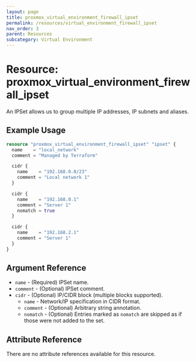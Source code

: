 ```yaml
---
layout: page
title: proxmox_virtual_environment_firewall_ipset
permalink: /resources/virtual_environment_firewall_ipset
nav_order: 3
parent: Resources
subcategory: Virtual Environment
---
```


# Resource: proxmox_virtual_environment_firewall_ipset

An IPSet allows us to group multiple IP addresses, IP subnets and aliases.

## Example Usage

```terraform
resource "proxmox_virtual_environment_firewall_ipset" "ipset" {
  name    = "local_network"
  comment = "Managed by Terraform"

  cidr {
    name    = "192.168.0.0/23"
    comment = "Local network 1"
  }

  cidr {
    name    = "192.168.0.1"
    comment = "Server 1"
    nomatch = true
  }

  cidr {
    name    = "192.168.2.1"
    comment = "Server 1"
  }
}
```

## Argument Reference

- `name` - (Required) IPSet name.
- `comment` - (Optional) IPSet comment.
- `cidr` - (Optional) IP/CIDR block (multiple blocks supported).
    - `name` - Network/IP specification in CIDR format.
    - `comment` - (Optional) Arbitrary string annotation.
    - `nomatch` - (Optional) Entries marked as `nomatch` are skipped as if those
      were not added to the set.

## Attribute Reference

There are no attribute references available for this resource.

